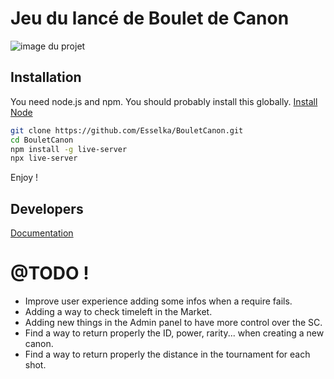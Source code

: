 # Jeu du lancé de Boulet de Canon

![image du projet](https://i.ibb.co/B6Yhf7B/Jeu-Boulet-Canon.png)

## Installation

You need node.js and npm. You should probably install this globally. [Install Node](https://nodejs.org/)

```sh
git clone https://github.com/Esselka/BouletCanon.git
cd BouletCanon
npm install -g live-server
npx live-server
```

Enjoy !

## Developers

[Documentation](https://github.com/Esselka/alyra/blob/master/d%C3%A9fi%204/docs/index.md)

# @TODO !

- Improve user experience adding some infos when a require fails.
- Adding a way to check timeleft in the Market.
- Adding new things in the Admin panel to have more control over the SC.
- Find a way to return properly the ID, power, rarity... when creating a new canon.
- Find a way to return properly the distance in the tournament for each shot.
